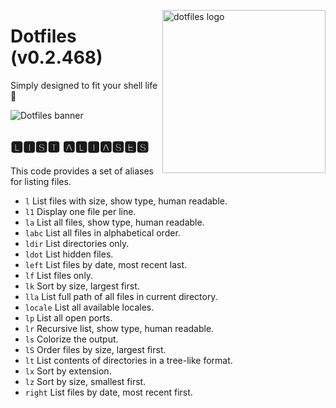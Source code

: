 <!-- markdownlint-disable MD033 MD041 MD043 -->

<img src="https://kura.pro/dotfiles/v2/images/logos/dotfiles.svg"
alt="dotfiles logo" width="261" align="right" />

<!-- markdownlint-enable MD033 MD041 MD043 -->

# Dotfiles (v0.2.468)

Simply designed to fit your shell life 🐚

![Dotfiles banner][banner]

## 🅻🅸🆂🆃 🅰🅻🅸🅰🆂🅴🆂

This code provides a set of aliases for listing files.

- `l` List files with size, show type, human readable.
- `l1` Display one file per line.
- `la` List all files, show type, human readable.
- `labc` List all files in alphabetical order.
- `ldir` List directories only.
- `ldot` List hidden files.
- `left` List files by date, most recent last.
- `lf` List files only.
- `lk` Sort by size, largest first.
- `lla` List full path of all files in current directory.
- `locale` List all available locales.
- `lp` List all open ports.
- `lr` Recursive list, show type, human readable.
- `ls` Colorize the output.
- `lS` Order files by size, largest first.
- `lt` List contents of directories in a tree-like format.
- `lx` Sort by extension.
- `lz` Sort by size, smallest first.
- `right` List files by date, most recent first.

[banner]: https://kura.pro/dotfiles/v2/images/titles/title-dotfiles.svg
